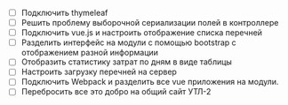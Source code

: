 
- [ ] Подключить thymeleaf
- [ ] Решить проблему выборочной сериализации полей в контроллере
- [ ] Подключить vue.js и настроить отображение списка перечней
- [ ] Разделить интерфейс на модули с помощью bootstrap с отображением разной информации
- [ ] Отобразить статистику затрат по дням в виде таблицы
- [ ] Настроить загрузку перечней на сервер
- [ ] Подключить Webpack и разделить все vue приложения на модули.
- [ ] Перебросить все это добро на общий сайт УТЛ-2